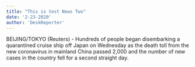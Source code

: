 ```yaml
---
title: "This is test News Two"
date: '2-23-2020'
author: 'DeskReporter'
---
```


BEIJING/TOKYO (Reuters) - Hundreds of people began disembarking a quarantined cruise ship off Japan on Wednesday as the death toll from the new coronavirus in mainland China passed 2,000 and the number of new cases in the country fell for a second straight day.


